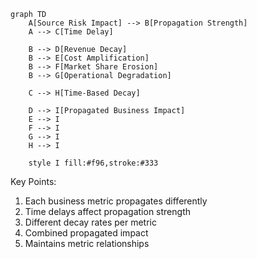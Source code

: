 ```mermaid
graph TD
    A[Source Risk Impact] --> B[Propagation Strength]
    A --> C[Time Delay]
    
    B --> D[Revenue Decay]
    B --> E[Cost Amplification]
    B --> F[Market Share Erosion]
    B --> G[Operational Degradation]
    
    C --> H[Time-Based Decay]
    
    D --> I[Propagated Business Impact]
    E --> I
    F --> I
    G --> I
    H --> I

    style I fill:#f96,stroke:#333
```

Key Points:
1. Each business metric propagates differently
2. Time delays affect propagation strength
3. Different decay rates per metric
4. Combined propagated impact
5. Maintains metric relationships